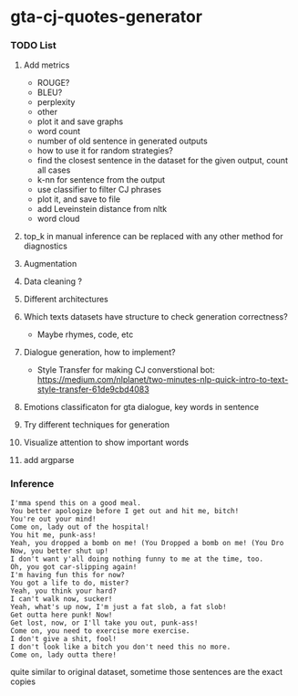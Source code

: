 # gta-cj-quotes-generator

### TODO List

1) Add metrics
   - ROUGE?
   - BLEU?
   - perplexity
   - other
   - plot it and save graphs
   - word count
   - number of old sentence in generated outputs
   - how to use it for random strategies?
   - find the closest sentence in the dataset for the given output, count all cases
   - k-nn for sentence from the output
   - use classifier to filter CJ phrases
   - plot it, and save to file
   - add Leveinstein distance from nltk
   - word cloud 
   
2) top_k in manual inference can be replaced with any other method for diagnostics  
3) Augmentation
4) Data cleaning ?
5) Different architectures
6) Which texts datasets have structure to check generation correctness?
   - Maybe rhymes, code, etc
7) Dialogue generation, how to implement?
   - Style Transfer for making CJ converstional bot: https://medium.com/nlplanet/two-minutes-nlp-quick-intro-to-text-style-transfer-61de9cbd4083
8) Emotions classificaton for gta dialogue, key words in sentence
9) Try different techniques for generation
10) Visualize attention to show important words
11) add argparse


### Inference

```
I'mma spend this on a good meal.
You better apologize before I get out and hit me, bitch!
You're out your mind!
Come on, lady out of the hospital!
You hit me, punk-ass!
Yeah, you dropped a bomb on me! (You Dropped a bomb on me! (You Dro
Now, you better shut up!
I don't want y'all doing nothing funny to me at the time, too.
Oh, you got car-slipping again!
I'm having fun this for now?
You got a life to do, mister?
Yeah, you think your hard?
I can't walk now, sucker!
Yeah, what's up now, I'm just a fat slob, a fat slob!
Get outta here punk! Now!
Get lost, now, or I'll take you out, punk-ass!
Come on, you need to exercise more exercise.
I don't give a shit, fool!
I don't look like a bitch you don't need this no more.
Come on, lady outta there!
```

quite similar to original dataset, sometime those sentences are the exact copies
